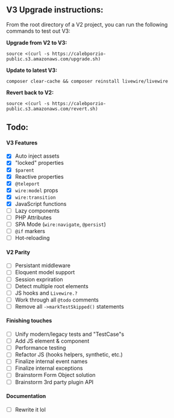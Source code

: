 
## V3 Upgrade instructions:
From the root directory of a V2 project, you can run the following commands to test out V3:

**Upgrade from V2 to V3:**
```
source <(curl -s https://calebporzio-public.s3.amazonaws.com/upgrade.sh)
```

**Update to latest V3:**
```
composer clear-cache && composer reinstall livewire/livewire
```

**Revert back to V2:**
```
source <(curl -s https://calebporzio-public.s3.amazonaws.com/revert.sh)
```

## Todo:

#### V3 Features
- [x] Auto inject assets
- [x] "locked" properties
- [x] `$parent`
- [x] Reactive properties
- [x] `@teleport`
- [x] `wire:model` props
- [x] `wire:transition`
- [x] JavaScript functions
- [ ] Lazy components
- [ ] PHP Attributes
- [ ] SPA Mode (`wire:navigate`, `@persist`)
- [ ] `@if` markers
- [ ] Hot-reloading

#### V2 Parity
- [ ] Persistant middleware
- [ ] Eloquent model support
- [ ] Session expriration
- [ ] Detect multiple root elements
- [ ] JS hooks and `Livewire.?`
- [ ] Work through all `@todo` comments
- [ ] Remove all `->markTestSkipped()` statements

#### Finishing touches
- [ ] Unify modern/legacy tests and "TestCase"s
- [ ] Add JS element & component
- [ ] Performance testing
- [ ] Refactor JS (hooks helpers, synthetic, etc.)
- [ ] Finalize internal event names
- [ ] Finalize internal exceptions
- [ ] Brainstorm Form Object solution
- [ ] Brainstorm 3rd party plugin API

#### Documentation
- [ ] Rewrite it lol

